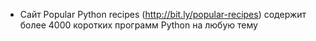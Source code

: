 - Сайт Popular Python recipes (http://bit.ly/popular-recipes) содержит более 4000 коротких программ Python на любую тему
